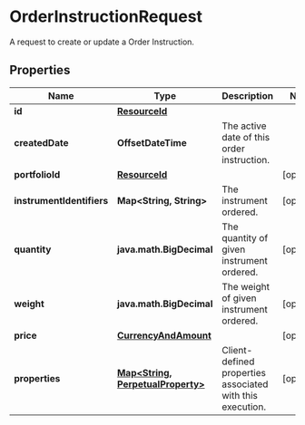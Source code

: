 

# OrderInstructionRequest

A request to create or update a Order Instruction.

## Properties

| Name | Type | Description | Notes |
|------------ | ------------- | ------------- | -------------|
|**id** | [**ResourceId**](ResourceId.md) |  |  |
|**createdDate** | **OffsetDateTime** | The active date of this order instruction. |  |
|**portfolioId** | [**ResourceId**](ResourceId.md) |  |  [optional] |
|**instrumentIdentifiers** | **Map&lt;String, String&gt;** | The instrument ordered. |  [optional] |
|**quantity** | **java.math.BigDecimal** | The quantity of given instrument ordered. |  [optional] |
|**weight** | **java.math.BigDecimal** | The weight of given instrument ordered. |  [optional] |
|**price** | [**CurrencyAndAmount**](CurrencyAndAmount.md) |  |  [optional] |
|**properties** | [**Map&lt;String, PerpetualProperty&gt;**](PerpetualProperty.md) | Client-defined properties associated with this execution. |  [optional] |



